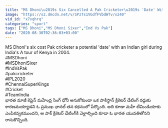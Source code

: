 ```yaml
---
title: "MS Dhoni\u2019s Six Cancelled A Pak Cricketer\u2019s 'Date' With An Indian Girl Oneindia Telugu"
image: "https://s2.dmcdn.net/v/SPzTs1VGdfFVbdWTv/x240"
vid_id: "x7vqhrq"
categories: "sport"
tags: ["MS Dhoni","MS Dhoni Sixer","Ind Vs Pak"]
date: "2020-08-30T02:36:03+03:00"
---
```

MS Dhoni's six cost Pak cricketer a potential 'date' with an Indian girl  during India's A tour of Kenya in 2004.   <br>#MSDhoni   <br>#MSDhoniSixer   <br>#IndVsPak   <br>#pakcricketer   <br>#IPL2020   <br>#ChennaiSuperKings   <br>#Cricket   <br>#TeamIndia   <br>భారత మాజీ కెప్టెన్ మహేంద్ర సింగ్ ధోనీ అనుకోకుండా ఒక పాకిస్థాన్‌ క్రికెటర్‌ డేటింగ్‌ రద్దుకు కారణమయ్యాడని ఓ ప్రముఖ ఛానల్ తన కథనంలో పేర్కొంది. అది కూడా మహీ టీమిండియాకు ఎంపికవ్వకముందని, ఆ పాక్‌ క్రికెటర్‌ డేటింగ్‌కి వెళ్లాల్సింది కూడా ఓ భారత యువతితోనని రాసుకొచ్చింది.
